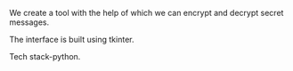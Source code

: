 We create a tool with the help of which we can encrypt and decrypt secret messages. 

The interface is built using tkinter.

Tech stack-python.

